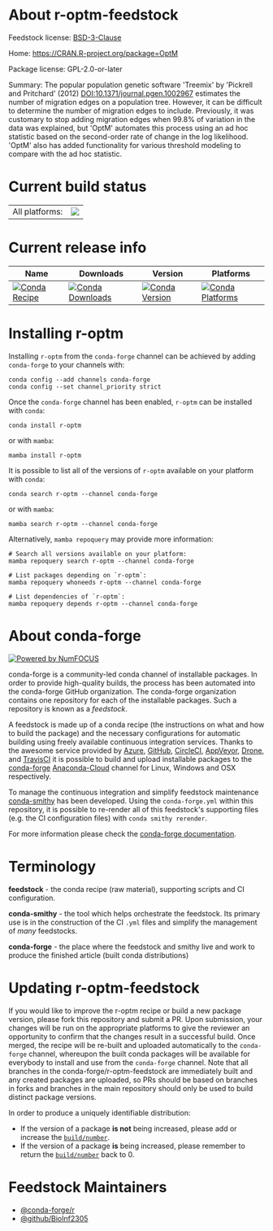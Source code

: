 About r-optm-feedstock
======================

Feedstock license: [BSD-3-Clause](https://github.com/conda-forge/r-optm-feedstock/blob/main/LICENSE.txt)

Home: https://CRAN.R-project.org/package=OptM

Package license: GPL-2.0-or-later

Summary: The popular population genetic software 'Treemix' by 'Pickrell and Pritchard' (2012) <DOI:10.1371/journal.pgen.1002967> estimates the number of migration edges on a population tree. However, it can be difficult to determine the number of migration edges to include. Previously, it was customary to stop adding migration edges when 99.8% of variation in the data was explained, but 'OptM' automates this process using an ad hoc statistic based on the second-order rate of change in the log likelihood.  'OptM' also has added functionality for various threshold modeling to compare with the ad hoc statistic.

Current build status
====================


<table><tr><td>All platforms:</td>
    <td>
      <a href="https://dev.azure.com/conda-forge/feedstock-builds/_build/latest?definitionId=18458&branchName=main">
        <img src="https://dev.azure.com/conda-forge/feedstock-builds/_apis/build/status/r-optm-feedstock?branchName=main">
      </a>
    </td>
  </tr>
</table>

Current release info
====================

| Name | Downloads | Version | Platforms |
| --- | --- | --- | --- |
| [![Conda Recipe](https://img.shields.io/badge/recipe-r--optm-green.svg)](https://anaconda.org/conda-forge/r-optm) | [![Conda Downloads](https://img.shields.io/conda/dn/conda-forge/r-optm.svg)](https://anaconda.org/conda-forge/r-optm) | [![Conda Version](https://img.shields.io/conda/vn/conda-forge/r-optm.svg)](https://anaconda.org/conda-forge/r-optm) | [![Conda Platforms](https://img.shields.io/conda/pn/conda-forge/r-optm.svg)](https://anaconda.org/conda-forge/r-optm) |

Installing r-optm
=================

Installing `r-optm` from the `conda-forge` channel can be achieved by adding `conda-forge` to your channels with:

```
conda config --add channels conda-forge
conda config --set channel_priority strict
```

Once the `conda-forge` channel has been enabled, `r-optm` can be installed with `conda`:

```
conda install r-optm
```

or with `mamba`:

```
mamba install r-optm
```

It is possible to list all of the versions of `r-optm` available on your platform with `conda`:

```
conda search r-optm --channel conda-forge
```

or with `mamba`:

```
mamba search r-optm --channel conda-forge
```

Alternatively, `mamba repoquery` may provide more information:

```
# Search all versions available on your platform:
mamba repoquery search r-optm --channel conda-forge

# List packages depending on `r-optm`:
mamba repoquery whoneeds r-optm --channel conda-forge

# List dependencies of `r-optm`:
mamba repoquery depends r-optm --channel conda-forge
```


About conda-forge
=================

[![Powered by
NumFOCUS](https://img.shields.io/badge/powered%20by-NumFOCUS-orange.svg?style=flat&colorA=E1523D&colorB=007D8A)](https://numfocus.org)

conda-forge is a community-led conda channel of installable packages.
In order to provide high-quality builds, the process has been automated into the
conda-forge GitHub organization. The conda-forge organization contains one repository
for each of the installable packages. Such a repository is known as a *feedstock*.

A feedstock is made up of a conda recipe (the instructions on what and how to build
the package) and the necessary configurations for automatic building using freely
available continuous integration services. Thanks to the awesome service provided by
[Azure](https://azure.microsoft.com/en-us/services/devops/), [GitHub](https://github.com/),
[CircleCI](https://circleci.com/), [AppVeyor](https://www.appveyor.com/),
[Drone](https://cloud.drone.io/welcome), and [TravisCI](https://travis-ci.com/)
it is possible to build and upload installable packages to the
[conda-forge](https://anaconda.org/conda-forge) [Anaconda-Cloud](https://anaconda.org/)
channel for Linux, Windows and OSX respectively.

To manage the continuous integration and simplify feedstock maintenance
[conda-smithy](https://github.com/conda-forge/conda-smithy) has been developed.
Using the ``conda-forge.yml`` within this repository, it is possible to re-render all of
this feedstock's supporting files (e.g. the CI configuration files) with ``conda smithy rerender``.

For more information please check the [conda-forge documentation](https://conda-forge.org/docs/).

Terminology
===========

**feedstock** - the conda recipe (raw material), supporting scripts and CI configuration.

**conda-smithy** - the tool which helps orchestrate the feedstock.
                   Its primary use is in the construction of the CI ``.yml`` files
                   and simplify the management of *many* feedstocks.

**conda-forge** - the place where the feedstock and smithy live and work to
                  produce the finished article (built conda distributions)


Updating r-optm-feedstock
=========================

If you would like to improve the r-optm recipe or build a new
package version, please fork this repository and submit a PR. Upon submission,
your changes will be run on the appropriate platforms to give the reviewer an
opportunity to confirm that the changes result in a successful build. Once
merged, the recipe will be re-built and uploaded automatically to the
`conda-forge` channel, whereupon the built conda packages will be available for
everybody to install and use from the `conda-forge` channel.
Note that all branches in the conda-forge/r-optm-feedstock are
immediately built and any created packages are uploaded, so PRs should be based
on branches in forks and branches in the main repository should only be used to
build distinct package versions.

In order to produce a uniquely identifiable distribution:
 * If the version of a package **is not** being increased, please add or increase
   the [``build/number``](https://docs.conda.io/projects/conda-build/en/latest/resources/define-metadata.html#build-number-and-string).
 * If the version of a package **is** being increased, please remember to return
   the [``build/number``](https://docs.conda.io/projects/conda-build/en/latest/resources/define-metadata.html#build-number-and-string)
   back to 0.

Feedstock Maintainers
=====================

* [@conda-forge/r](https://github.com/conda-forge/r/)
* [@github/BioInf2305](https://github.com/github/BioInf2305/)

